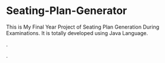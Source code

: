 # Seating-Plan-Generator

This is My Final Year Project of Seating Plan Generation During Examinations. It is totally developed using Java Language.












.





















































































































































































.






































